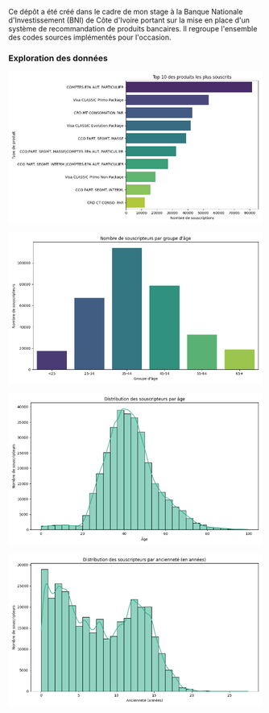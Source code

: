 Ce dépôt a été créé dans le cadre de mon stage à la Banque Nationale d'Investissement (BNI) de Côte d'Ivoire portant sur la mise en place d'un système de recommandation de produits bancaires. Il regroupe l'ensemble des codes sources implémentés pour l'occasion.

### Exploration des données 
![Top 10 des produits](top10desproduits.png)

![souscripteur_tranche_age (1)](souscripteur_tranche_age(1).png)


![distribution (1)](distribution(1).png)


![ancienete (1)](ancienete(1).png)
